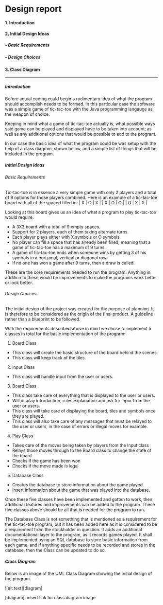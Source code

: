 # Design report
#### 1. Introduction
#### 2. Initial Design Ideas
##### - Basic Requirements
##### - Design Choices
#### 3. Class Diagram

___
##### Introduction
Before actual coding could begin a rudimentary idea of what the program should accomplish needs to be formed. In this particular case the software was a simple game of tic-tac-toe with the Java programming langauge as the weapon of choice.

Keeping in mind what a game of tic-tac-toe actually is, what possible ways said game can be played and displayed have to be taken into account; as well as any additional options that would be possible to add to the program.

In our case the basic idea of what the program could be was setup with the help of a class diagram, shown below, and a simple list of things that will be included in the program.

##### Initial Design Ideas
###### Basic Requirements
Tic-tac-toe is in essence a very simple game with only 2 players and a total of 9 options for those players combined. Here is an example of a tic-tac-toe board with all of the spaced filled in:
|  X  |  O  |  X |
|  X  |  O  |  O |
|  O  |  X  |  X |

Looking at this board gives us an idea of what a program to play tic-tac-toe would require.
- A 3X3 board with a total of 9 empty spaces.
- Support for 2 players, each of them taking alternate turns.
- Each player plays either with X symbols or O symbols.
- No player can fill a space that has already been filled, meaning that a game of tic-tac-toe has a maximum of 9 turns.
- A game of tic-tac-toe ends when someone wins by getting 3 of his symbols in a horizonal, vertical or diagonal row:
- If no one has won a game after 9 turns, then a draw is called.

These are the core requirements needed to run the program. Anything in addition to these would be improvements to make the programs work better or look better.
###### Design Choices
The initial design of the project was created for the purpose of planning. It is therefore to be considered as the origin of the final product. A guideline rather than a blueprint to be followed. 

With the requirements described above in mind we chose to implement 5 classes in total for the basic implementation of the program:
1. Board Class
 - This class will create the basic structure of the board behind the scenes.
 - This class will keep track of the tiles.

2. Input Class
 - This class will handle input from the user or users.

3. Board Class
 - This class take care of everything that is displayed to the user or users.
 - Will display introduction, rules explanation and ask for inpur from the user or users.
 - This class will take care of displaying the board, tiles and symbols once they are played.
 - This class will also take care of any messages that must be relayed to the user or users, in the case of errors or illegal moves for example.

4. Play  Class
 - Takes care of the moves being taken by players from the Input class
 - Relays those moves through to the Board class to change the state of the board
 - Checks if the game has been won
 - Checks if the move made is legal

5. Database Class
 - Creates the database to store information about the game played.
 - Insert information about the game that was played into the database.

Once these five classes have been implemented and gotten to work, then additional features and improvements can be added to the program. These five classes above should be all that is needed for the program to run.

The Database Class is not something that is mentioned as a requirement for the tic-tac-toe program, but it has been added here as it is considered to be a requirement from the stockholder in question. It adds an additional documentational layer to the program, as it records games played. It shall be implemented using an SQL database to store basic information from each game, and if anything specific needs to be recorded and stores in the database, then the Class can be updated to do so.

##### Class Diagram
Below is an image of the UML Class Diagram showing the initial design of the program. 

![alt text][diagram]

[diagram]: insert link for class diagram image


